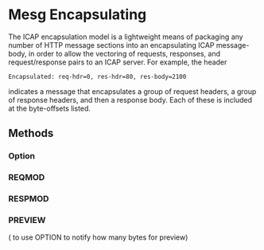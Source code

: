 Mesg Encapsulating
 =========
The ICAP encapsulation model is a lightweight means of packaging any number of HTTP message sections into an encapsulating ICAP message-body, in order to allow the vectoring of requests, responses, and request/response pairs to an ICAP server.
For example, the header 
```
Encapsulated: req-hdr=0, res-hdr=80, res-body=2100
``` 
indicates a message that encapsulates a group of request headers, a group of response headers, and then a response body.  Each of these is included at the byte-offsets listed.

Methods
--------
### Option

### REQMOD 

### RESPMOD

### PREVIEW 
( to use OPTION to notify how many bytes for preview)

